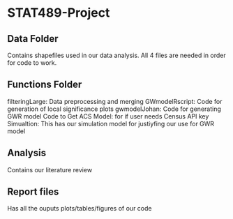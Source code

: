# STAT489-Project
## Data Folder 
Contains shapefiles used in our data analysis. All 4 files are needed in order for code to work.

## Functions Folder
filteringLarge: Data preprocessing and merging 
GWmodelRscript: Code for generation of local significance plots
gwmodelJohan: Code for generating GWR model
Code to Get ACS Model: for if user needs Census API key
Simualtion: This has our simulation model for justiyfing our use for GWR model

## Analysis
Contains our literature review

## Report files
Has all the ouputs plots/tables/figures of our code
